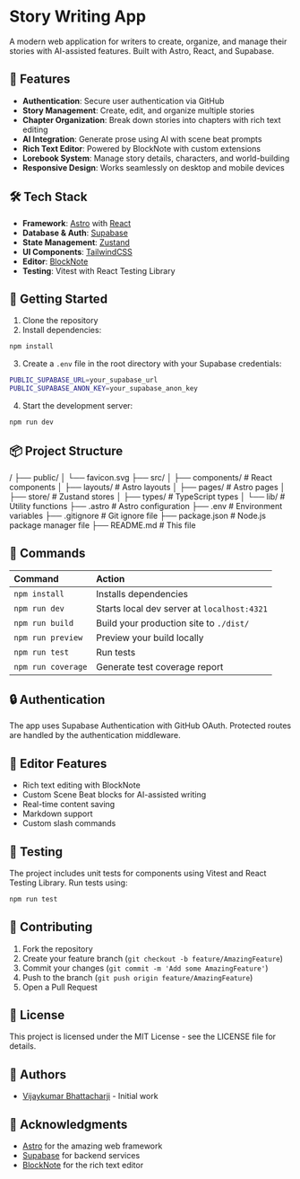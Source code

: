 # Story Writing App

A modern web application for writers to create, organize, and manage their stories with AI-assisted features. Built with Astro, React, and Supabase.

## 🚀 Features

- **Authentication**: Secure user authentication via GitHub
- **Story Management**: Create, edit, and organize multiple stories
- **Chapter Organization**: Break down stories into chapters with rich text editing
- **AI Integration**: Generate prose using AI with scene beat prompts
- **Rich Text Editor**: Powered by BlockNote with custom extensions
- **Lorebook System**: Manage story details, characters, and world-building
- **Responsive Design**: Works seamlessly on desktop and mobile devices

## 🛠️ Tech Stack

- **Framework**: [Astro](https://astro.build/) with [React](https://reactjs.org/)
- **Database & Auth**: [Supabase](https://supabase.com/)
- **State Management**: [Zustand](https://github.com/pmndrs/zustand)
- **UI Components**: [TailwindCSS](https://tailwindcss.com/)
- **Editor**: [BlockNote](https://www.blocknotejs.org/)
- **Testing**: Vitest with React Testing Library

## 🚀 Getting Started

1. Clone the repository
2. Install dependencies:
```bash
npm install
```
3. Create a `.env` file in the root directory with your Supabase credentials:
```bash
PUBLIC_SUPABASE_URL=your_supabase_url
PUBLIC_SUPABASE_ANON_KEY=your_supabase_anon_key
```
4. Start the development server:
```bash
npm run dev
```

## 📦 Project Structure
/
├── public/
│ └── favicon.svg
├── src/
│ ├── components/ # React components
│ ├── layouts/ # Astro layouts
│ ├── pages/ # Astro pages
│ ├── store/ # Zustand stores
│ ├── types/ # TypeScript types
│ └── lib/ # Utility functions
├── .astro # Astro configuration
├── .env # Environment variables
├── .gitignore # Git ignore file
├── package.json # Node.js package manager file
├── README.md # This file


## 🧞 Commands

| Command                   | Action                                           |
| :----------------------- | :----------------------------------------------- |
| `npm install`            | Installs dependencies                            |
| `npm run dev`            | Starts local dev server at `localhost:4321`      |
| `npm run build`          | Build your production site to `./dist/`          |
| `npm run preview`        | Preview your build locally                       |
| `npm run test`           | Run tests                                        |
| `npm run coverage`       | Generate test coverage report                    |

## 🔒 Authentication

The app uses Supabase Authentication with GitHub OAuth. Protected routes are handled by the authentication middleware.

## 📝 Editor Features

- Rich text editing with BlockNote
- Custom Scene Beat blocks for AI-assisted writing
- Real-time content saving
- Markdown support
- Custom slash commands

## 🧪 Testing

The project includes unit tests for components using Vitest and React Testing Library. Run tests using:
```bash
npm run test
```

## 🤝 Contributing

1. Fork the repository
2. Create your feature branch (`git checkout -b feature/AmazingFeature`)
3. Commit your changes (`git commit -m 'Add some AmazingFeature'`)
4. Push to the branch (`git push origin feature/AmazingFeature`)
5. Open a Pull Request

## 📄 License

This project is licensed under the MIT License - see the LICENSE file for details.

## 👥 Authors

- [Vijaykumar Bhattacharji](https://github.com/vijayk1989) - Initial work

## 🙏 Acknowledgments

- [Astro](https://astro.build/) for the amazing web framework
- [Supabase](https://supabase.com/) for backend services
- [BlockNote](https://www.blocknotejs.org/) for the rich text editor
